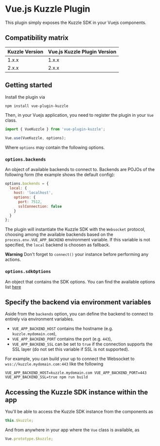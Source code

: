 # Vue.js Kuzzle Plugin

This plugin simply exposes the Kuzzle SDK in your Vuejs components.

## Compatibility matrix

| Kuzzle Version | Vue.js Kuzzle Plugin Version |
| -------------- | ---------------------------- |
| 1.x.x          | 1.x.x                        |
| 2.x.x          | 2.x.x                        |

## Getting started

Install the plugin via

```bash
npm install vue-plugin-kuzzle
```

Then, in your Vuejs application, you need to register the plugin in your `Vue` class.

```javascript
import { VueKuzzle } from 'vue-plugin-kuzzle';

Vue.use(VueKuzzle, options);
```

Where `options` may contain the following options.

### `options.backends`

An object of available backends to connect to. Backends are POJOs of the following form (the example shows the default config):

```javascript
options.backends = {
  local: {
    host: 'localhost',
    options: {
      port: 7512,
      sslConnection: false
    }
  }
};
```

The plugin will instantiate the Kuzzle SDK with the `Websocket` protocol, choosing among the available backends based on the `process.env.VUE_APP_BACKEND` environment variable. If this variable is not specified, the `local` backend is choosen as fallback.

**Warning** Don't forget to `connect()` your instance before performing any actions.

### `options.sdkOptions`
An object that contains the SDK options.
You can find the available options list [here](https://docs.kuzzle.io/sdk/js/7/core-classes/kuzzle/constructor/#options)

## Specify the backend via environment variables

Aside from the `backends` option, you can define the backend to connect to entirely via environment variables.

* `VUE_APP_BACKEND_HOST` contains the hostname (e.g. `kuzzle.mydomain.com`),
* `VUE_APP_BACKEND_PORT` contains the port (e.g. `443`),
* `VUE_APP_BACKEND_SSL` can be set to `true` if the connection supports the SSL layer (do not set this variable if SSL is not supported).

For example, you can build your up to connect the Websocket to `wss://kuzzle.mydomain.com:443` like the following

```
VUE_APP_BACKEND_HOST=kuzzle.mydomain.com VUE_APP_BACKEND_PORT=443 VUE_APP_BACKEND_SSL=true npm run build
```

## Accessing the Kuzzle SDK instance within the app

You'll be able to access the Kuzzle SDK instance from the components as

```javascript
this.$kuzzle;
```

And from anywhere in your app where the `Vue` class is available, as

```javascript
Vue.prototype.$kuzzle;
```
